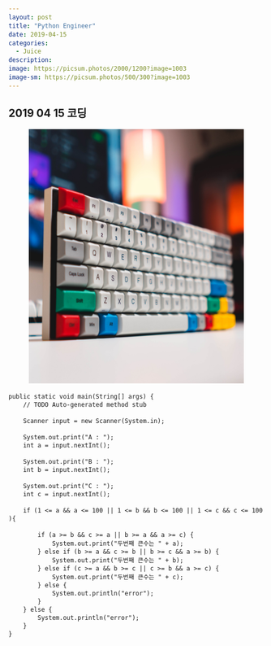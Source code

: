 ```yaml
---
layout: post
title: "Python Engineer"
date: 2019-04-15
categories:
  - Juice
description:
image: https://picsum.photos/2000/1200?image=1003
image-sm: https://picsum.photos/500/300?image=1003
---
```

## 2019 04 15 코딩

<figure>
  <img src="img/keyboard.jpg" width ="600" height ="500"/>
</figure>

	public static void main(String[] args) {
		// TODO Auto-generated method stub

		Scanner input = new Scanner(System.in);

		System.out.print("A : ");
		int a = input.nextInt();

		System.out.print("B : ");
		int b = input.nextInt();

		System.out.print("C : ");
		int c = input.nextInt();

		if (1 <= a && a <= 100 || 1 <= b && b <= 100 || 1 <= c && c <= 100 ){

			if (a >= b && c >= a || b >= a && a >= c) {
				System.out.print("두번째 큰수는 " + a);
			} else if (b >= a && c >= b || b >= c && a >= b) {
				System.out.print("두번째 큰수는 " + b);
			} else if (c >= a && b >= c || c >= b && a >= c) {
				System.out.print("두번째 큰수는 " + c);
			} else {
				System.out.println("error");
			}
		} else {
			System.out.println("error");
		}
	}
